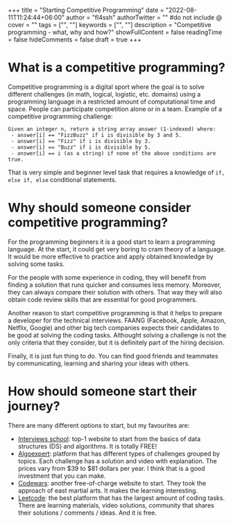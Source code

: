 +++
title = "Starting Competitive Programming"
date = "2022-08-11T11:24:44+06:00"
author = "fl4ssh"
authorTwitter = "" #do not include @
cover = ""
tags = ["", ""]
keywords = ["", ""]
description = "Competitive programming - what, why and how?"
showFullContent = false
readingTime = false
hideComments = false
draft = true
+++

# What is a competitive programming?
Competitive programming is a digital sport where the goal is to solve different challenges (in math, logical, logistic, etc. domains) using a programming language in a restricted amount of computational time and space. People can participate competition alone or in a team. Example of a competitive programming challenge: 
```
Given an integer n, return a string array answer (1-indexed) where:
 - answer[i] == "FizzBuzz" if i is divisible by 3 and 5.
 - answer[i] == "Fizz" if i is divisible by 3.
 - answer[i] == "Buzz" if i is divisible by 5.
 - answer[i] == i (as a string) if none of the above conditions are true.
```
That is very simple and beginner level task that requires a knowledge of `if, else if, else` conditional statements.

# Why should someone consider competitive programming?
For the programming beginners it is a good start to learn a programming language. At the start, it could get very boring to cram theory of a language. It would be more effective to practice and apply obtained knowledge by solving some tasks.

For the people with some experience in coding, they will benefit from finding a solution that runs quicker and consumes less memory. Moreover, they can always compare their solution with others. That way they will also obtain code review skills that are essential for good programmers.

Another reason to start competitive programming is that it helps to prepare a developer for the technical interviews. FAANG (Facebook, Apple, Amazon, Netflix, Google) and other big tech companies expects their candidates to be good at solving the coding tasks. Althought solving a challenge is not the only criteria that they consider, but it is definitely part of the hiring decision.

Finally, it is just fun thing to do. You can find good friends and teammates by communicating, learning and sharing your ideas with others.

# How should someone start their journey?
There are many different options to start, but my favourites are:
 - [Interviews school](https://interviews.school): top-1 website to start from the basics of data structures (DS) and algorithms. It is totally FREE!
 - [Algoexpert](https://algoexpert.io): platform that has different types of challenges grouped by topics. Each challenge has a solution and video with explanation. The prices vary from $39 to $81 dollars per year. I think that is a good investment that you can make.
 - [Codewars](https://codewars.com): another free-of-charge website to start. They took the approach of east martial arts. It makes the learning interesting.
 - [Leetcode](https://leetcode.com): the best platform that has the largest amount of coding tasks. There are learning materials, video solutions, community that shares their solutions / comments / ideas. And it is free.
